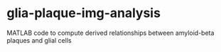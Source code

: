 # glia-plaque-img-analysis
MATLAB code to compute derived relationships between amyloid-beta plaques and glial cells

